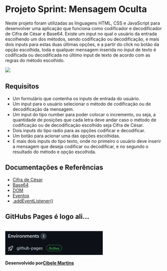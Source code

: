 <h1>Projeto Sprint: Mensagem Oculta</h1>

<p> Neste projeto foram utilizadas as linguagens HTML, CSS e JavaScript para desenvolver uma aplicação que funciona como codificador e decodificador de Cifra de César e Base64. Existe um input no qual o usuário da entrada escolhendo um dos métodos, sendo codificação ou decodificação, e mais dois inputs para estas duas últimas opções, e a partir do click no botão da opção escolhida, toda e qualquer mensagem inserida no input de texto é codificada ou decodificada no último input de texto de acordo com as regras do método escolhido.</p>

<img src="./img/msgOculta.gif">

<h2>Requisitos</h2>

<ul>
  <li>Um formulário que contenha os inputs de entrada do usuário.</li>
  <li>Um input para o usuário selecionar o método de codificação ou de decodificação da mensagem.</li><li>Um input do tipo number para poder colocar o incremento, ou seja, a quantidade de posições que cada letra deve andar caso o método de codificação ou de decodificação escolhido seja Cifra de César.</li>
  <li>Dois inputs do tipo radio para as opções codificar e decodificar.</li>
  <li>Um botão para acionar uma das opções escolhidas.</li>
  <li>E mais dois inputs do tipo texto, onde no primeiro o usuário deve inserir a mensagem que deseja codificar ou decodificar, e no segundo o resultado do método e opção escolhida.</li> 
</ul>


<h2>Documentações e Referências</h2>

<ul>
  <li><a href="https://pt.wikipedia.org/wiki/Cifra_de_C%C3%A9sar" target="_blank">Cifra de César</a></li>
  <li><a href="https://pt.wikipedia.org/wiki/Base64" target= "_blank">Base64</a></li>
  <li><a href="https://developer.mozilla.org/pt-BR/docs/Web/API/Document_Object_Model/Introduction" target= "_blank">DOM</a></li>
  <li><a href="https://developer.mozilla.org/pt-BR/docs/Learn/JavaScript/Building_blocks/Events" target= "_blank">Eventos</a></li>
  <li><a href="https://developer.mozilla.org/pt-BR/docs/Web/API/EventTarget/addEventListener" target= "_blank">.addEventListener()</a></li>
</ul>

<h2>GitHubs Pages é logo ali...</h2>
<br>
<img src="./img/cCB64.gif">

<p><strong>Desenvolvido por<a target= "_blank" href="https://www.linkedin.com/in/cibele-martins-85b910169/">Cibele Martins</a></strong></p>

